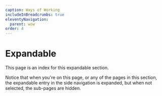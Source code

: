 ```yaml
---
caption: Ways of Working
includeInBreadcrumbs: true
eleventyNavigation:
  parent: wow
order: 4
---
```


# Expandable

This page is an index for this expandable section.

Notice that when you're on this page, or any of the pages in this section, the expandable entry in the side navigation is expanded, but when not selected, the sub-pages are hidden.
